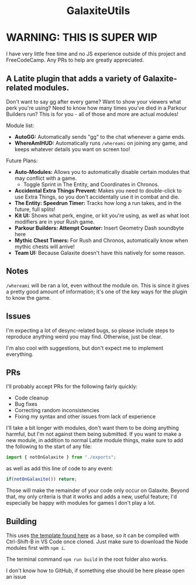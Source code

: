 <h1 align="center">GalaxiteUtils</h1>

# WARNING: THIS IS SUPER WIP
I have very little free time and no JS experience outside of this project and FreeCodeCamp. Any PRs to help are greatly appreciated.

## A Latite plugin that adds a variety of Galaxite-related modules.
Don't want to say gg after every game? Want to show your viewers what perk you're using? Need to know how many times you've died in a Parkour Builders run? This is for you - all of those and more are actual modules!

Module list:
- **AutoGG:** Automatically sends "gg" to the chat whenever a game ends.
- **WhereAmIHUD:** Automatically runs `/whereami` on joining any game, and keeps whatever details you want on screen too!

Future Plans:
- **Auto-Modules:** Allows you to automatically disable certain modules that may conflict with a game.
  - Toggle Sprint in The Entity, and Coordinates in Chronos.
- **Accidental Extra Things Prevent:** Makes you need to double-click to use Extra Things, so you don't accidentally use it in combat and die.
- **The Entity: Speedrun Timer:** Tracks how long a run takes, and in the future, full splits!
- **Kit UI:** Shows what perk, engine, or kit you're using, as well as what loot modifiers are in your Rush game.
- **Parkour Builders: Attempt Counter:** Insert Geometry Dash soundbyte here
- **Mythic Chest Timers:** For Rush and Chronos, automatically know when mythic chests will arrive!
- **Team UI:** Because Galaxite doesn't have this natively for some reason.

## Notes
`/whereami` will be ran a lot, even without the module on. This is since it gives a pretty good amount of information; it's one of the key ways for the plugin to know the game.

## Issues
I'm expecting a lot of desync-related bugs, so please include steps to reproduce anything weird you may find. Otherwise, just be clear.

I'm also cool with suggestions, but don't expect me to implement everything.

## PRs
I'll probably accept PRs for the following fairly quickly:
- Code cleanup
- Bug fixes
- Correcting random inconsistencies
- Fixing my syntax and other issues from lack of experience

I'll take a bit longer with modules, don't want them to be doing anything harmful, but I'm not against them being submitted. If you want to make a new module, in addition to normal Latite module things, make sure to add the following to the start of any file:
```ts
import { notOnGalaxite } from "./exports";
```
as well as add this line of code to any event:
```ts
if(notOnGalaxite()) return;
```
Those will make the remainder of your code only occur on Galaxite. Beyond that, my only criteria is that it works and adds a new, useful feature; I'd especially be happy with modules for games I don't play a lot.

## Building
This uses [the template found here](https://github.com/LatiteScripting/Template) as a base, so it can be compiled with Ctrl-Shift-B in VS Code once cloned. Just make sure to download the Node modules first with `npm i`.

The terminal command `npm run build` in the root folder also works.

I don't know how to GitHub, if something else should be here please open an issue